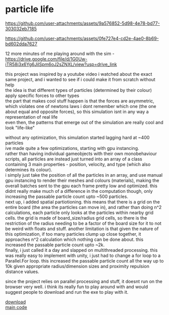 # particle life  
  
https://github.com/user-attachments/assets/9a576852-5d98-4e78-bd77-303032eb7185
  
https://github.com/user-attachments/assets/0fe727e4-cd2e-4ae0-8b69-bd602dda7627

12 more minutes of me playing around with the sim - https://drive.google.com/file/d/1G0Uw-iTR58i3x6Yg6JilSpm6oJ2sZNXL/view?usp=drive_link  
  
this project was inspired by a youtube video i watched about the exact same project, and i wanted to see if i could make it from scratch without help  
the idea is that different types of particles (determined by their colour) apply specific forces to other types  
the part that makes cool stuff happen is that the forces are asymmetric, which violates one of newtons laws i dont remember which one (the one about equal and opposite forces), so this simulation isnt in any way a representation of real life  
even then, the patterns that emerge out of the simulation are really cool and look "life-like"  
  
without any optimization, this simulation started lagging hard at ~400 particles  
ive made quite a few optimizations, starting with gpu instancing.   
rather than having individual gameobjects with their own monobehaviour scripts, all particles are instead just turned into an array of a class containing 3 main properties - position, velocity, and type (which also determines its colour).  
i simply just take the position of all the particles in an array, and use manual gpu instancing to render their meshes and colours (materials), making the overall batches sent to the gpu each frame pretty low and optimized. this didnt really make much of a difference in the computation though, only increasing the passable particle count upto ~500 particles.  
next up, i added spatial partiotioning. this means that there is a grid on the entire board (the area the particles can move in), and rather than doing n^2 calculations, each particle only looks at the particles within nearby grid cells. the grid is made of board_size/radius grid cells, so there is the restriction of the radius needing to be a factor of the board size for it to not be weird with floats and stuff. another limitation is that given the nature of this optimization, if too many particles clump up close together, it approaches n^2 calculation which nothing can be done about. this increased the passable particle count upto ~2k.  
finally, i just called it a day and slapped on multithreaded processing. this was really easy to implement with unity, i just had to change a for loop to a Parallel.For loop. this increased the passable particle count all the way up to 10k given appropriate radius/dimension sizes and proximity repulsion distance values.

since the project relies on parallel processing and stuff, it doesnt run on the browser very well. i think its really fun to play around with and would suggest people to download and run the exe to play with it.  
  
[download](https://github.com/longestcow/particleLife/releases/tag/v1.0)  
[main code](https://github.com/longestcow/particleLife/blob/main/Assets/GameManager.cs) 
